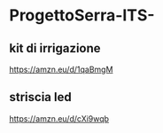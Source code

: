 # ProgettoSerra-ITS-
## kit di irrigazione
https://amzn.eu/d/1qaBmgM
## striscia led
https://amzn.eu/d/cXi9wqb